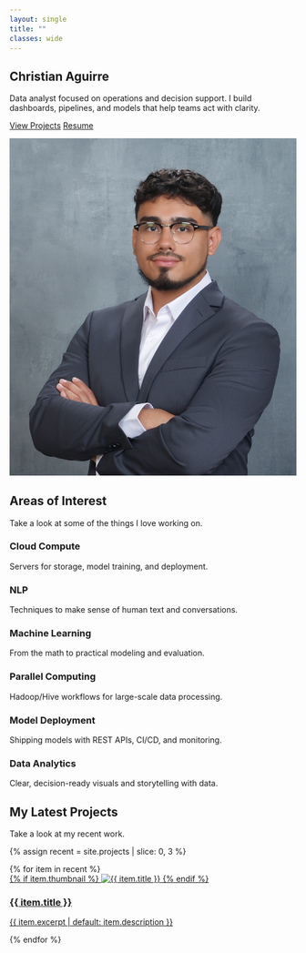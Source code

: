 ```yaml
---
layout: single
title: ""
classes: wide
---
```


<section class="section-white">
  <div class="intro-wrap">
    <div class="intro-left">
      <h1>Christian Aguirre</h1>
      <p>Data analyst focused on operations and decision support. I build dashboards, pipelines, and models that help teams act with clarity.</p>
      <p>
        <a class="btn btn--primary" href="/projects/">View Projects</a>
        <a class="btn" href="/resume/">Resume</a>
      </p>
    </div>
    <div class="intro-right">
      <img src="/assets/images/headshot.jpg" alt="Christian Aguirre" class="hero-avatar">
    </div>
  </div>
</section>


<section class="section-gray">
  <h2>Areas of Interest</h2>
  <p class="section-sub">Take a look at some of the things I love working on.</p>

  <div class="topics">
    <article class="topic">
      <div class="topic__icon"><i class="fas fa-cloud"></i></div>
      <h3>Cloud Compute</h3>
      <p>Servers for storage, model training, and deployment.</p>
    </article>

  <article class="topic">
      <div class="topic__icon"><i class="fas fa-language"></i></div>
      <h3>NLP</h3>
      <p>Techniques to make sense of human text and conversations.</p>
    </article>

  <article class="topic">
      <div class="topic__icon"><i class="fas fa-robot"></i></div>
      <h3>Machine Learning</h3>
      <p>From the math to practical modeling and evaluation.</p>
    </article>

   <article class="topic">
      <div class="topic__icon"><i class="fas fa-project-diagram"></i></div>
      <h3>Parallel Computing</h3>
      <p>Hadoop/Hive workflows for large-scale data processing.</p>
    </article>

   <article class="topic">
      <div class="topic__icon"><i class="fas fa-rocket"></i></div>
      <h3>Model Deployment</h3>
      <p>Shipping models with REST APIs, CI/CD, and monitoring.</p>
    </article>

  <article class="topic">
      <div class="topic__icon"><i class="fas fa-chart-line"></i></div>
      <h3>Data Analytics</h3>
      <p>Clear, decision-ready visuals and storytelling with data.</p>
    </article>
  </div>
</section>

<section class="section-white">
  <h2>My Latest Projects</h2>
  <p class="section-sub">Take a look at my recent work.</p>

  {% assign recent = site.projects | slice: 0, 3 %}
  <div class="cards">
    {% for item in recent %}
      <article class="card">
        <a href="{{ item.url | relative_url }}">
          {% if item.thumbnail %}
            <img src="{{ item.thumbnail | relative_url }}" alt="{{ item.title }}">
          {% endif %}
          <h3>{{ item.title }}</h3>
          <p>{{ item.excerpt | default: item.description }}</p>
        </a>
      </article>
    {% endfor %}
  </div>
</section>
